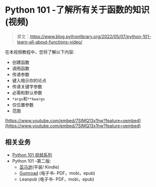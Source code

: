 # Python 101 -了解所有关于函数的知识(视频)

> 原文：<https://www.blog.pythonlibrary.org/2022/05/07/python-101-learn-all-about-functions-video/>

在本视频教程中，您将了解以下内容:

*   创建函数
*   调用函数
*   传递参数
*   键入暗示你的论点
*   传递关键字参数
*   必需和默认参数
*   `*args`和`**kwargs`
*   仅位置参数
*   范围

[https://www.youtube.com/embed/7SIMQ13x1hw?feature=oembed](https://www.youtube.com/embed/7SIMQ13x1hw?feature=oembed)

## 相关业务

*   [Python 101 视频系列](https://driscollis.gumroad.com/l/pyvideo101/)
*   Python 101 -第二版:
    *   [亚马逊](https://amzn.to/2Zo1ARG)(平装/ Kindle)
    *   [Gumroad](https://driscollis.gumroad.com/l/pypy101) (电子书- PDF，mobi，epub)
    *   Leanpub (电子书- PDF，mobi，epub)